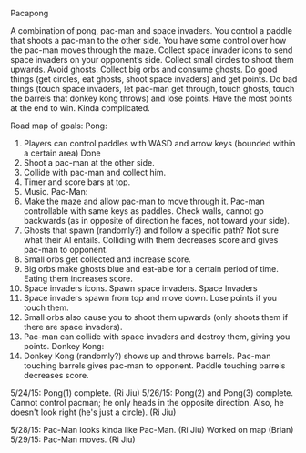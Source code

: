 Pacapong

A combination of pong, pac-man and space invaders. You control a paddle that shoots a pac-man to the other side. 
You have some control over how the pac-man moves through the maze. Collect space invader icons to send space invaders on your opponent’s side. 
Collect small circles to shoot them upwards. Avoid ghosts. Collect big orbs and consume ghosts. 
Do good things (get circles, eat ghosts, shoot space invaders) and get points. 
Do bad things (touch space invaders, let pac-man get through, touch ghosts, touch the barrels that donkey kong throws) and lose points. 
Have the most points at the end to win. Kinda complicated.

Road map of goals:
Pong:
1)	Players can control paddles with WASD and arrow keys (bounded within a certain area) Done
2)	Shoot a pac-man at the other side.
3)	Collide with pac-man and collect him.
4)	Timer and score bars at top.
5)	Music.
Pac-Man:
1)	Make the maze and allow pac-man to move through it. Pac-man controllable with same keys as paddles. Check walls, cannot go backwards (as in opposite of direction he faces, not toward your side).
2)	Ghosts that spawn (randomly?) and follow a specific path? Not sure what their AI entails. Colliding with them decreases score and gives pac-man to opponent.
3)	Small orbs get collected and increase score.
4)	Big orbs make ghosts blue and eat-able for a certain period of time. Eating them increases score.
5)	Space invaders icons. Spawn space invaders.
Space Invaders
1)	Space invaders spawn from top and move down. Lose points if you touch them.
2)	Small orbs also cause you to shoot them upwards (only shoots them if there are space invaders).
3)	Pac-man can collide with space invaders and destroy them, giving you points.
Donkey Kong:
1)	Donkey Kong (randomly?) shows up and throws barrels. Pac-man touching barrels gives pac-man to opponent. Paddle touching barrels decreases score.


5/24/15:
	Pong(1) complete. (Ri Jiu)
5/26/15:
	Pong(2) and Pong(3) complete. Cannot control pacman; he only heads in the opposite direction. Also, he doesn't look right (he's just a 			circle). (Ri Jiu)

5/28/15:
	Pac-Man looks kinda like Pac-Man. (Ri Jiu)
	Worked on map (Brian)
5/29/15:
	Pac-Man moves. (Ri Jiu)
